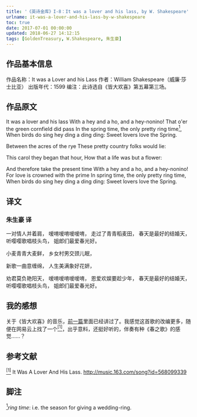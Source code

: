 ```yaml
---
title: '《英诗金库》I-8：It was a lover and his lass, by W. Shakespeare'
urlname: it-was-a-lover-and-his-lass-by-w-shakespeare
toc: true
date: 2017-07-01 00:00:00
updated: 2018-06-27 14:12:15
tags: [GoldenTreasury, W.Shakespeare, 朱生豪]
---
```


## 作品基本信息

作品名称：It was a Lover and his Lass
作者：William Shakespeare（威廉·莎士比亚）
出版年代：1599
编注：此诗选自《皆大欢喜》第五幕第三场。

## 作品原文

It was a lover and his lass
With a hey and a ho, and a hey-nonino!
That o'er the green cornfield did pass
In the spring time, the only pretty ring time<a href="#note1" id="note1ref"><sup>1</sup></a>,
When birds do sing hey ding a ding ding:
Sweet lovers love the Spring.

Between the acres of the rye
These pretty country folks would lie:

This carol they began that hour,
How that a life was but a flower:

And therefore take the present time
With a hey and a ho, and a hey-nonino!
For love is crowned with the prime
In spring time, the only pretty ring time,
When birds do sing hey ding a ding ding:
Sweet lovers love the Spring.

## 译文
### 朱生豪 译
一对情人并着肩，
嗳唷嗳唷嗳嗳唷，
走过了青青稻麦田，
春天是最好的结婚天，
听嘤嘤歌唱枝头鸟，
姐郎们最爱春光好。

小麦青青大麦鲜，
乡女村男交颈儿眠，

新歌一曲意缠绵，
人生美满象好花妍，

劝君莫负艳阳天，
嗳唷嗳唷嗳嗳唷，
恩爱欢娱要趁少年，
春天是最好的结婚天，
听嘤嘤歌唱枝头鸟，
姐郎们最爱春光好。


## 我的感想

关于《皆大欢喜》的音乐，[前一篇](/post/under-the-greenwood-tree-by-w-shakespeare)里面已经讲过了。我感觉这首歌的改编更多，随便在网易云上找了一个<a href="#bib1" id="bib1ref"><sup>[1]</sup></a>，出乎意料，还挺好听的，伴奏有种《春之歌》的感觉……？

## 参考文献
<a id="bib1" href="#bib1ref"><sup>[1]</sup></a> It Was A Lover And His Lass. <http://music.163.com/song?id=568099339>

## 脚注
<a id="note1" href="#note1ref"><sup>1</sup></a>*ring time*: i.e. the season for giving a wedding-ring.
